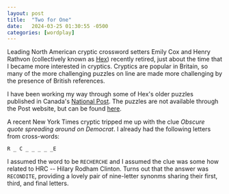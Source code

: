 ```yaml
---
layout: post
title:  "Two for One"
date:   2024-03-25 01:30:55 -0500
categories: [wordplay]
---
```

Leading North American cryptic crossword setters Emily Cox and Henry Rathvon (collectively known 
as [Hex](https://en.wikipedia.org/wiki/Emily_Cox_and_Henry_Rathvon)) recently 
retired, just about the time that I became more interested in cryptics. Cryptics
are popular in Britain, so many of the more challenging puzzles on line are 
made more challenging by the presence of British references.

I have been working my way through some of Hex's older puzzles published in
Canada's [National Post](https://nationalpost.com/). The puzzles are not available through the Post website, but can be found 
[here](https://natpostcryptic.blogspot.com/).

A recent New York Times cryptic tripped me up with the clue *Obscure quote spreading around on Democrat*. 
I already had the following letters from cross-words:
 
    R _ C _ _ _ _ _E

I assumed the word to be `RECHERCHE` and I assumed the clue was some how related 
to HRC -- Hilary Rodham Clinton. Turns out that the answer was `RECONDITE`, 
providing a lovely pair of nine-letter synonms sharing their first, third, and
final letters.